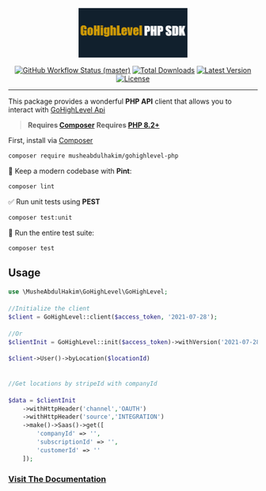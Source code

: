 <div align="center">
<img src="art/sdk-art.jpg" height="100" alt="GoHighLevel PHP">
    <p align="center">
        <a href="https://github.com/MusheAbdulHakim/gohighlevel-php-sdk/actions"><img alt="GitHub Workflow Status (master)" src="https://github.com/MusheAbdulHakim/gohighlevel-php-sdk/actions/workflows/tests.yml/badge.svg"></a>
        <a href="https://packagist.org/packages/musheabdulhakim/gohighlevel-php"><img alt="Total Downloads" src="https://img.shields.io/packagist/dt/musheabdulhakim/gohighlevel-php"></a>
        <a href="https://packagist.org/packages/musheabdulhakim/gohighlevel-php"><img alt="Latest Version" src="https://img.shields.io/packagist/v/musheabdulhakim/gohighlevel-php"></a>
        <a href="https://packagist.org/packages/musheabdulhakim/gohighlevel-php"><img alt="License" src="https://img.shields.io/packagist/l/musheabdulhakim/gohighlevel-php"></a>
    </p>
</div>

------
This package provides a wonderful **PHP API** client that allows you to interact
with [GoHighLevel Api](https://highlevel.stoplight.io/docs/integrations/0443d7d1a4bd0-overview/)


> **Requires [Composer](https://getcomposer.org/)**
> **Requires [PHP 8.2+](https://php.net/releases/)**

First, install via [Composer](https://getcomposer.org/)

```bash
composer require musheabdulhakim/gohighlevel-php
```

🧹 Keep a modern codebase with **Pint**:

```bash
composer lint
```

✅ Run unit tests using **PEST**

```bash
composer test:unit
```

🚀 Run the entire test suite:

```bash
composer test
```

## Usage

```php
use \MusheAbdulHakim\GoHighLevel\GoHighLevel;

//Initialize the client
$client = GoHighLevel::client($access_token, '2021-07-28');

//Or 
$clientInit = GoHighLevel::init($access_token)->withVersion('2021-07-28');

$client->User()->byLocation($locationId)


//Get locations by stripeId with companyId

$data = $clientInit
    ->withHttpHeader('channel','OAUTH')
    ->withHttpHeader('source','INTEGRATION')
    ->make()->Saas()->get([
        'companyId' => '',
        'subscriptionId' => '',
        'customerId' => ''
    ]);


```

### [Visit The Documentation](https://musheabdulhakim.github.io/gohighlevel-php-sdk)
